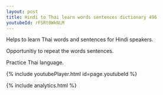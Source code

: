 ```yaml
---
layout: post
title: Hindi to Thai learn words sentences dictionary 496 
youtubeId: rFSRt0WkNLM
---
```

 
 
Helps to learn Thai words and sentences for Hindi speakers.

Opportunitiy to repeat the words sentences. 

Practice Thai language. 
 
{% include youtubePlayer.html id=page.youtubeId %}
 
 
{% include analytics.html %}
